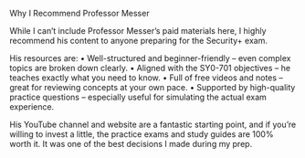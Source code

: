 Why I Recommend Professor Messer

While I can’t include Professor Messer’s paid materials here, I highly recommend his content to anyone preparing for the Security+ exam.

His resources are:
	•	Well-structured and beginner-friendly – even complex topics are broken down clearly.
	•	Aligned with the SY0-701 objectives – he teaches exactly what you need to know.
	•	Full of free videos and notes – great for reviewing concepts at your own pace.
	•	Supported by high-quality practice questions – especially useful for simulating the actual exam experience.

His YouTube channel and website are a fantastic starting point, and if you’re willing to invest a little, the practice exams and study guides are 100% worth it. It was one of the best decisions I made during my prep.
